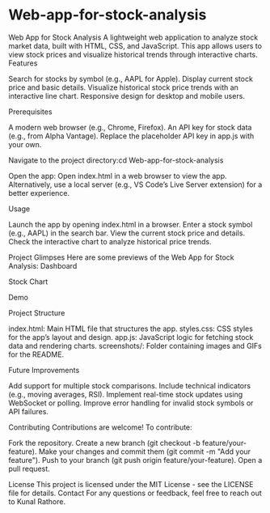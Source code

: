 # Web-app-for-stock-analysis
Web App for Stock Analysis
A lightweight web application to analyze stock market data, built with HTML, CSS, and JavaScript. This app allows users to view stock prices and visualize historical trends through interactive charts.
Features

Search for stocks by symbol (e.g., AAPL for Apple).
Display current stock price and basic details.
Visualize historical stock price trends with an interactive line chart.
Responsive design for desktop and mobile users.

Prerequisites

A modern web browser (e.g., Chrome, Firefox).
An API key for stock data (e.g., from Alpha Vantage). Replace the placeholder API key in app.js with your own.


Navigate to the project directory:cd Web-app-for-stock-analysis




Open the app:
Open index.html in a web browser to view the app.
Alternatively, use a local server (e.g., VS Code’s Live Server extension) for a better experience.



Usage

Launch the app by opening index.html in a browser.
Enter a stock symbol (e.g., AAPL) in the search bar.
View the current stock price and details.
Check the interactive chart to analyze historical price trends.

Project Glimpses
Here are some previews of the Web App for Stock Analysis:
Dashboard

Stock Chart

Demo

Project Structure

index.html: Main HTML file that structures the app.
styles.css: CSS styles for the app’s layout and design.
app.js: JavaScript logic for fetching stock data and rendering charts.
screenshots/: Folder containing images and GIFs for the README.

Future Improvements

Add support for multiple stock comparisons.
Include technical indicators (e.g., moving averages, RSI).
Implement real-time stock updates using WebSocket or polling.
Improve error handling for invalid stock symbols or API failures.

Contributing
Contributions are welcome! To contribute:

Fork the repository.
Create a new branch (git checkout -b feature/your-feature).
Make your changes and commit them (git commit -m "Add your feature").
Push to your branch (git push origin feature/your-feature).
Open a pull request.

License
This project is licensed under the MIT License - see the LICENSE file for details.
Contact
For any questions or feedback, feel free to reach out to Kunal Rathore.
